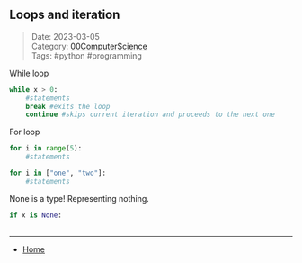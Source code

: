  ## Loops and iteration
 
>Date: 2023-03-05  
>Category: [00ComputerScience](links/00ComputerScience.md)  
>Tags: #python #programming  

While loop  
```python
while x > 0:
	#statements
	break #exits the loop
	continue #skips current iteration and proceeds to the next one
```

For loop
```python
for i in range(5):
	#statements

for i in ["one", "two"]:
	#statements
```

None is a type! Representing nothing.
```python
if x is None:
	
```

---
- [Home](https://heartthymes.github.io)